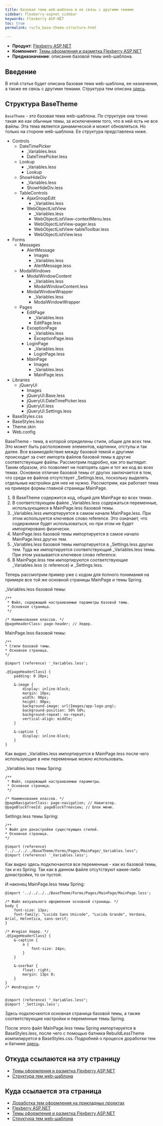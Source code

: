 ```yaml
---
title: Базовая тема web-шаблона и ее связь с другими темами
sidebar: flexberry-aspnet_sidebar
keywords: Flexberry ASP-NET
toc: true
permalink: ru/fa_base-theme-structure.html

---
```


* **Продукт**: [Flexberry ASP.NET](fa_flexberry-a-s-p-n-e-t.html)
* **Компонент**: [Темы оформления и разметка Flexberry ASP.NET](fa_flexberry-asp-net-themes.html)
* **Предназначение**: описание базовой темы web-шаблона.

## Введение

В этой статье будет описана базовая тема web-шаблона, ее назначение, а также ее связь с другими темами. Структура тем описана [здесь](fa_theme-structure.html).

## Структура BaseTheme

`BaseTheme` - это базовая тема web-шаблона. По структуре она точно такая же как обычные темы, за исключением того, что в ней есть не все файлы. Эта тема является динамической и может обновляться. Но только на стороне web-шаблона. Ее структура представлена ниже.

* Controls
    + DateTimePicker
        - _Variables.less
        - DateTimePicker.less
    + Lookup
        - _Variables.less
        - Lookup
    + ShowHideDiv
        - _Variables.less
        - ShowHideDiv.less
    + TableControls
        - AjaxGroupEdit
            - _Variables.less
        - WebObjectListView
            - _Variables.less
            - WebObjectListView-contextMenu.less
            - WebObjectListView-pager.less
            - WebObjectListView-tableToolbar.less
            - WebObjectListView.less
* Forms
    + Messages
        - AlertMessage
            - Images
            - _Variables.less
            - AlertMessage.less
    + ModalWindows
        - ModalWindowContent
            - _Variables.less
            - ModalWindowContent.less
        - ModalWindowWrapper
            - _Variables.less
            - ModalWindowWrapper
    + Pages
        - EditPage
            - _Variables.less
            - EditPage.less
        - ExceptionPage
            - _Variables.less
            - ExceptionPage.less
        - LoginPage
            - _Variables.less
            - LoginPage.less
        - MainPage
            - Images
            - _Variables.less
            - MainPage.less
* Libraries
    + jQueryUI
        - Images
        - jQueryUI.Base.less
        - jQueryUI.DateTimePicker.less
        - jQueryUI.less
        - jQueryUI.Settings.less
* BaseStyles.css
* BaseStyles.less
* Theme.skin
* Web.config

BaseTheme - тема, в которой определены стили, общие для всех тем. Это может быть расположение элементов, картинки, отступы и так далее. Все взаимодействие между базовой темой и другими происходит за счет импорта файлов базовой темы в другие соответствующие файлы. Рассмотрим подробно, как это выглядит. Таким образом, это позволяет не повторять один и тот же код во всех темах. Основное отличие базовой темы от других заключается в том, что среди ее файлов отсутствует _Settings.less, поскольку выделять отдельные настройки для нее не нужно. Рассмотрим, как работает тема на примере формы главной страницы MainPage.

1. В BaseTheme содержится код, общий для MainPage во всех темах.
2. В соответствующем файле _Variables.less содержаться переменные, использующиеся в MainPage.less базовой темы.
3. _Variables.less импортируется в самом начале MainPage.less. При этом используется ключевое слово reference. Это означает, что содержимое будет использоваться, но при этом не будет импортировано физически.
4. MainPage.less базовой темы импортируется в самое начало MainPage.less других тем.
5. _Variables.less базовой темы импортируется в _Settings.less других тем. Туда же импортируется соответствующий _Variables.less темы. При этом указывается ключевое слово reference.
6. В MainPage.less тем импортируются соответствующие _Variables.less (с reference) и _Settings.less.


Теперь рассмотрим пример уже с кодом для полного понимания на примере все той же основной страницы MainPage и темы Spring. 

_Variables.less базовой темы:

```less
/**
 * Файл, содержащий настраиваемые параметры базовой темы.
 * Основная страница.
 */

/* Наименования классов. */
@pageHeaderClass: page-header; // Хедер.
```

MainPage.less базовой темы:

```less
/**
* Стили базовой темы.
* Основная страница.
*/

@import (reference) '_Variables.less';

.@{pageHeaderClass} {
    padding: 0 20px;

    &-image {
        display: inline-block;
        margin: 10px;
        width: 90px;
        height: 90px;
        background-image: url(Images/app-logo.png);
        background-position: 50% 50%;
        background-repeat: no-repeat;
        vertical-align: middle;
    }

    &-caption {
        display: inline-block;
    }
}
```

Как видно _Variables.less импортируется в MainPage.less после чего использующие в нем переменные можно использовать.

_Variables.less темы Spring:

```less
/**
 * Файл, содержащий настраиваемые параметры.
 * Основная страница.
 */

/* Наименования классов. */
@pageNavigatorClass: page-navigation; // Навигатор.
@pageBlockTreeId: pageBlockTreeview; // Блок меню.
```

Settings.less темы Spring:

```less
/**
* Файл для донастройки существующих стилей.  
* Основная страница.
*/

@import (reference) "../../../../BaseTheme/Forms/Pages/MainPage/_Variables.less";
@import (reference) '_Variables.less';
```


Как видно здесь подключаются все переменные - как из базовой темы, так и из Spring. Так как в данном файле отсутствуют какие-либо донастройки, то он пустой.

И наконец MainPage.less темы Spring:

```less
@import '../../../../BaseTheme/Forms/Pages/MainPage/MainPage.less';

/* Файл визуального оформления основной страницы. */
body {
    font-size: 13px;
    font-family: "Lucida Sans Unicode", "Lucida Grande", Verdana, Arial, Helvetica, sans-serif;
}

/* #region Хедер. */
.@{pageHeaderClass} {
    &-caption {
        a {
            font-size: 24px;
        }
    }

    &-userbar {
        float: right;
        margin: 13px 0;
    }
}
/* #endregion */


@import (reference) "_Variables.less";
@import '_Settings.less';
```

Здесь подключаются основная страница базовой темы, а также соответствующие настройки и переменные темы Spring.

После этого файл MainPage.less темы Spring импортируется в BaseStyles.less, после чего с помощью батника RebuildLessTheme компилируется в BaseStyles.css. Подробней о процессе доработки тем и батнике [здесь](fa_change-theme.html).

## Откуда ссылаются на эту страницу

* [Темы оформления и разметка Flexberry ASP.NET](fa_flexberry-asp-net-themes.html)
* [Структура тем web-шаблона](fa_theme-structure.html)


## Куда ссылается эта страница

* [Доработка тем оформления на прикладных проектах](fa_change-theme.html)
* [Flexberry ASP.NET](fa_flexberry-a-s-p-n-e-t.html)
* [Темы оформления и разметка Flexberry ASP.NET](fa_flexberry-asp-net-themes.html)
* [Структура тем web-шаблона](fa_theme-structure.html)